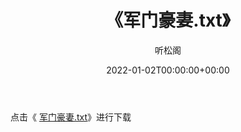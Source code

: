 ﻿---
title:  《军门豪妻.txt》
date:   2022-01-02T00:00:00+00:00
author: 听松阁
layout: post
permalink: /军门豪妻/
categories: 小说
tags: [小说]
---

点击《 [军门豪妻.txt](http://img.660000.xyz/bookstukust/book/bntxt/10/军门豪妻.txt)》进行下载